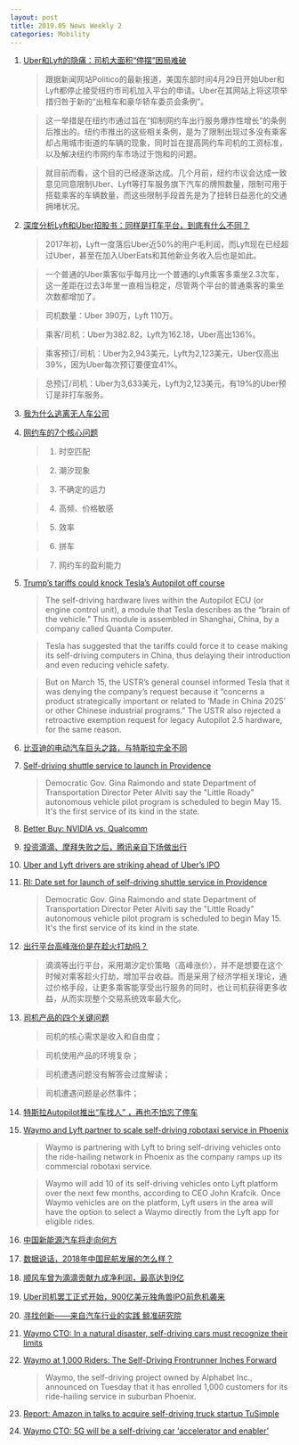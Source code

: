 ```yaml
---
layout: post
title: 2019.05 News Weekly 2
categories: Mobility
---
```


1. [Uber和Lyft的隐痛：司机大面积“停摆”困局难破](https://36kr.com/p/5200876)

    > 跟据新闻网站Politico的最新报道，美国东部时间4月29日开始Uber和Lyft都停止接受纽约市司机加入平台的申请。Uber在其网站上将这项举措归咎于新的“出租车和豪华轿车委员会条例”。

    > 这一举措是在纽约市通过旨在“抑制网约车出行服务爆炸性增长”的条例后推出的。纽约市推出的这些相关条例，是为了限制出现过多没有乘客却占用城市街道的车辆的现象，同时旨在提高网约车司机的工资标准，以及解决纽约市网约车市场过于饱和的问题。

    > 就目前而看，这个目的已经逐渐达成。几个月前，纽约市议会达成一致意见同意限制Uber、Lyft等打车服务旗下汽车的牌照数量，限制可用于搭载乘客的车辆数量，而这些限制手段首先是为了扭转日益恶化的交通拥堵状况。

2. [深度分析Lyft和Uber招股书：同样是打车平台，到底有什么不同？](https://36kr.com/p/5197720)

    > 2017年初，Lyft一度落后Uber近50%的用户毛利润，而Lyft现在已经超过Uber，甚至在加入UberEats和其他新业务收入后也是如此。

    > 一个普通的Uber乘客似乎每月比一个普通的Lyft乘客多乘坐2.3次车，这一差距在过去3年里一直相当稳定，尽管两个平台的普通乘客的乘坐次数都增加了。

    > 司机数量：Uber 390万，Lyft 110万。

    > 乘客/司机：Uber为382.82，Lyft为162.18，Uber高出136%。

    > 乘客预订/司机：Uber为2,943美元，Lyft为2,123美元，Uber仅高出39%，因为Uber每次预订要便宜41%。

    > 总预订/司机：Uber为3,633美元，Lyft为2,123美元，有19%的Uber预订是非打车服务。

3. [我为什么逃离无人车公司](https://www.huxiu.com/article/297438.html)

4. [网约车的7个核心问题](https://www.huxiu.com/article/297459.html)

    > 1. 时空匹配

    > 2. 潮汐现象

    > 3. 不确定的运力

    > 4. 高频、价格敏感

    > 5. 效率

    > 6. 拼车

    > 7. 网约车的盈利能力

5. [Trump’s tariffs could knock Tesla’s Autopilot off course](https://techcrunch.com/2019/05/03/trumps-tariffs-could-knock-teslas-autopilot-off-course/)

    > The self-driving hardware lives within the Autopilot ECU (or engine control unit), a module that Tesla describes as the “brain of the vehicle.” This module is assembled in Shanghai, China, by a company called Quanta Computer.

    > Tesla has suggested that the tariffs could force it to cease making its self-driving computers in China, thus delaying their introduction and even reducing vehicle safety.

    > But on March 15, the USTR’s general counsel informed Tesla that it was denying the company’s request because it “concerns a product strategically important or related to ‘Made in China 2025’ or other Chinese industrial programs.” The USTR also rejected a retroactive exemption request for legacy Autopilot 2.5 hardware, for the same reason.

6. [比亚迪的电动汽车巨头之路，与特斯拉完全不同](https://36kr.com/p/5201084)

7. [Self-driving shuttle service to launch in Providence](https://www.sfchronicle.com/news/article/Self-driving-shuttle-service-to-launch-in-13820454.php?psid=30Iyd)

    > Democratic Gov. Gina Raimondo and state Department of Transportation Director Peter Alviti say the "Little Roady" autonomous vehicle pilot program is scheduled to begin May 15. It's the first service of its kind in the state.

8. [Better Buy: NVIDIA vs. Qualcomm](https://www.fool.com/investing/2019/05/05/better-buy-nvidia-vs-qualcomm.aspx)

9. [投资滴滴、摩拜失败之后，腾讯亲自下场做出行](https://36kr.com/p/5201524)

10. [Uber and Lyft drivers are striking ahead of Uber’s IPO](https://techcrunch.com/2019/05/06/uber-and-lyft-drivers-are-striking-ahead-of-ubers-ipo/)

11. [RI: Date set for launch of self-driving shuttle service in Providence](https://www.masstransitmag.com/alt-mobility/autonomous-vehicles/news/21079251/date-set-for-launch-of-selfdriving-shuttle-service-in-providence)

    > Democratic Gov. Gina Raimondo and state Department of Transportation Director Peter Alviti say the "Little Roady" autonomous vehicle pilot program is scheduled to begin May 15. It's the first service of its kind in the state.

12. [出行平台高峰涨价是在趁火打劫吗？](https://www.huxiu.com/article/298004.html)

    > 滴滴等出行平台，采用潮汐定价策略（高峰涨价），并不是想要在这个时候对乘客趁火打劫，增加平台收益。而是采用了经济学相关理论，通过价格手段，让更多乘客能享受出行服务的同时，也让司机获得更多收益，从而实现整个交易系统效率最大化。

13. [司机产品的四个关键问题](https://www.huxiu.com/article/298035.html)

    > 司机的核心需求是收入和自由度；

    > 司机使用产品的环境复杂；

    > 司机遭遇问题没有解答会过度解读；

    > 司机遭遇问题是必然事件；

14. [特斯拉Autopilot推出“车找人” ，再也不怕忘了停车](https://36kr.com/p/5202183)

15. [Waymo and Lyft partner to scale self-driving robotaxi service in Phoenix](https://techcrunch.com/2019/05/07/waymo-and-lyft-partner-to-scale-self-driving-robotaxi-service-in-phoenix/)

    > Waymo  is partnering with Lyft to bring self-driving vehicles onto the ride-hailing network in Phoenix as the company ramps up its commercial robotaxi service.

    > Waymo will add 10 of its self-driving vehicles onto Lyft  platform over the next few months, according to CEO John Krafcik. Once Waymo vehicles are on the platform, Lyft users in the area will have the option to select a Waymo directly from the Lyft app for eligible rides.

16. [中国新能源汽车将走向何方](https://www.huxiu.com/article/298227.html)

17. [数据说话，2018年中国民航发展的怎么样？](https://www.huxiu.com/article/298260.html)

18. [顺风车曾为滴滴贡献九成净利润，最高达到9亿](https://www.huxiu.com/article/298267.html)

19. [Uber司机罢工正式开始，900亿美元独角兽IPO前危机袭来](https://36kr.com/p/5202614)

20. [寻找创新——来自汽车行业的实践  鲸准研究院](https://36kr.com/p/5199620)

21. [Waymo CTO: In a natural disaster, self-driving cars must recognize their limits](https://www.cnet.com/news/waymo-cto-in-a-natural-disaster-self-driving-cars-must-recognize-their-limits/)

22. [Waymo at 1,000 Riders: The Self-Driving Frontrunner Inches Forward](https://www.bloomberg.com/news/articles/2019-05-08/waymo-at-1-000-riders-the-self-driving-frontrunner-inches-forward)

    > Waymo, the self-driving project owned by Alphabet Inc., announced on Tuesday that it has enrolled 1,000 customers for its ride-hailing service in suburban Phoenix. 

23. [Report: Amazon in talks to acquire self-driving truck startup TuSimple](https://siliconangle.com/2019/05/07/report-amazon-talks-acquire-self-driving-truck-startup-tusimple/)

24. [Waymo CTO: 5G will be a self-driving car ‘accelerator and enabler’](https://venturebeat.com/2019/05/08/waymo-cto-5g-will-be-a-self-driving-car-accelerator-and-enabler/)
